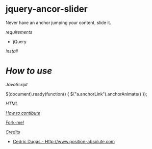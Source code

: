 jquery-ancor-slider
===================

Never have an anchor jumping your content, slide it.



*requirements*

* jQuery



*Install*

<script src="jquery-1.7.1.min.js"></script>
<script src="jquery.anchor.js"></script>



*How to use*
=================

*JavaScript*

$(document).ready(function() {
	$("a.anchorLink").anchorAnimate()
});

*HTML*

<a class="anchorLink" href="#content" name="content">



*How to contibute*

Fork-me!



*Credits*

* Cedric Dugas - Http://www.position-absolute.com